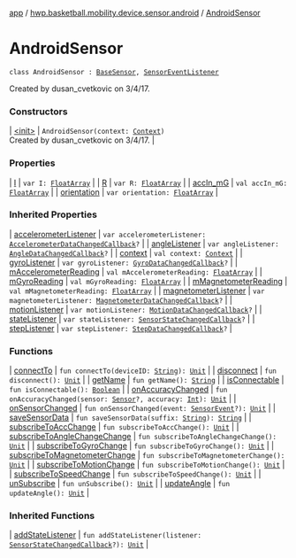 [app](../../index.md) / [hwp.basketball.mobility.device.sensor.android](../index.md) / [AndroidSensor](.)

# AndroidSensor

`class AndroidSensor : `[`BaseSensor`](../../hwp.basketball.mobility.device.sensor/-base-sensor/index.md)`, `[`SensorEventListener`](https://developer.android.com/reference/android/hardware/SensorEventListener.html)

Created by dusan_cvetkovic on 3/4/17.

### Constructors

| [&lt;init&gt;](-init-.md) | `AndroidSensor(context: `[`Context`](https://developer.android.com/reference/android/content/Context.html)`)`<br>Created by dusan_cvetkovic on 3/4/17. |

### Properties

| [I](-i.md) | `var I: `[`FloatArray`](https://kotlinlang.org/api/latest/jvm/stdlib/kotlin/-float-array/index.html) |
| [R](-r.md) | `var R: `[`FloatArray`](https://kotlinlang.org/api/latest/jvm/stdlib/kotlin/-float-array/index.html) |
| [accIn_mG](acc-in_m-g.md) | `val accIn_mG: `[`FloatArray`](https://kotlinlang.org/api/latest/jvm/stdlib/kotlin/-float-array/index.html) |
| [orientation](orientation.md) | `var orientation: `[`FloatArray`](https://kotlinlang.org/api/latest/jvm/stdlib/kotlin/-float-array/index.html) |

### Inherited Properties

| [accelerometerListener](../../hwp.basketball.mobility.device.sensor/-base-sensor/accelerometer-listener.md) | `var accelerometerListener: `[`AccelerometerDataChangedCallback`](../../hwp.basketball.mobility.device.sensor/-base-sensor/-accelerometer-data-changed-callback/index.md)`?` |
| [angleListener](../../hwp.basketball.mobility.device.sensor/-base-sensor/angle-listener.md) | `var angleListener: `[`AngleDataChangedCallback`](../../hwp.basketball.mobility.device.sensor/-base-sensor/-angle-data-changed-callback/index.md)`?` |
| [context](../../hwp.basketball.mobility.device.sensor/-base-sensor/context.md) | `val context: `[`Context`](https://developer.android.com/reference/android/content/Context.html) |
| [gyroListener](../../hwp.basketball.mobility.device.sensor/-base-sensor/gyro-listener.md) | `var gyroListener: `[`GyroDataChangedCallback`](../../hwp.basketball.mobility.device.sensor/-base-sensor/-gyro-data-changed-callback/index.md)`?` |
| [mAccelerometerReading](../../hwp.basketball.mobility.device.sensor/-base-sensor/m-accelerometer-reading.md) | `val mAccelerometerReading: `[`FloatArray`](https://kotlinlang.org/api/latest/jvm/stdlib/kotlin/-float-array/index.html) |
| [mGyroReading](../../hwp.basketball.mobility.device.sensor/-base-sensor/m-gyro-reading.md) | `val mGyroReading: `[`FloatArray`](https://kotlinlang.org/api/latest/jvm/stdlib/kotlin/-float-array/index.html) |
| [mMagnetometerReading](../../hwp.basketball.mobility.device.sensor/-base-sensor/m-magnetometer-reading.md) | `val mMagnetometerReading: `[`FloatArray`](https://kotlinlang.org/api/latest/jvm/stdlib/kotlin/-float-array/index.html) |
| [magnetometerListener](../../hwp.basketball.mobility.device.sensor/-base-sensor/magnetometer-listener.md) | `var magnetometerListener: `[`MagnetometerDataChangedCallback`](../../hwp.basketball.mobility.device.sensor/-base-sensor/-magnetometer-data-changed-callback/index.md)`?` |
| [motionListener](../../hwp.basketball.mobility.device.sensor/-base-sensor/motion-listener.md) | `var motionListener: `[`MotionDataChangedCallback`](../../hwp.basketball.mobility.device.sensor/-base-sensor/-motion-data-changed-callback/index.md)`?` |
| [stateListener](../../hwp.basketball.mobility.device.sensor/-base-sensor/state-listener.md) | `var stateListener: `[`SensorStateChangedCallback`](../../hwp.basketball.mobility.device.sensor/-base-sensor/-sensor-state-changed-callback/index.md)`?` |
| [stepListener](../../hwp.basketball.mobility.device.sensor/-base-sensor/step-listener.md) | `var stepListener: `[`StepDataChangedCallback`](../../hwp.basketball.mobility.device.sensor/-base-sensor/-step-data-changed-callback/index.md)`?` |

### Functions

| [connectTo](connect-to.md) | `fun connectTo(deviceID: `[`String`](https://kotlinlang.org/api/latest/jvm/stdlib/kotlin/-string/index.html)`): `[`Unit`](https://kotlinlang.org/api/latest/jvm/stdlib/kotlin/-unit/index.html) |
| [disconnect](disconnect.md) | `fun disconnect(): `[`Unit`](https://kotlinlang.org/api/latest/jvm/stdlib/kotlin/-unit/index.html) |
| [getName](get-name.md) | `fun getName(): `[`String`](https://kotlinlang.org/api/latest/jvm/stdlib/kotlin/-string/index.html) |
| [isConnectable](is-connectable.md) | `fun isConnectable(): `[`Boolean`](https://kotlinlang.org/api/latest/jvm/stdlib/kotlin/-boolean/index.html) |
| [onAccuracyChanged](on-accuracy-changed.md) | `fun onAccuracyChanged(sensor: `[`Sensor`](https://developer.android.com/reference/android/hardware/Sensor.html)`?, accuracy: `[`Int`](https://kotlinlang.org/api/latest/jvm/stdlib/kotlin/-int/index.html)`): `[`Unit`](https://kotlinlang.org/api/latest/jvm/stdlib/kotlin/-unit/index.html) |
| [onSensorChanged](on-sensor-changed.md) | `fun onSensorChanged(event: `[`SensorEvent`](https://developer.android.com/reference/android/hardware/SensorEvent.html)`?): `[`Unit`](https://kotlinlang.org/api/latest/jvm/stdlib/kotlin/-unit/index.html) |
| [saveSensorData](save-sensor-data.md) | `fun saveSensorData(suffix: `[`String`](https://kotlinlang.org/api/latest/jvm/stdlib/kotlin/-string/index.html)`): `[`String`](https://kotlinlang.org/api/latest/jvm/stdlib/kotlin/-string/index.html) |
| [subscribeToAccChange](subscribe-to-acc-change.md) | `fun subscribeToAccChange(): `[`Unit`](https://kotlinlang.org/api/latest/jvm/stdlib/kotlin/-unit/index.html) |
| [subscribeToAngleChangeChange](subscribe-to-angle-change-change.md) | `fun subscribeToAngleChangeChange(): `[`Unit`](https://kotlinlang.org/api/latest/jvm/stdlib/kotlin/-unit/index.html) |
| [subscribeToGyroChange](subscribe-to-gyro-change.md) | `fun subscribeToGyroChange(): `[`Unit`](https://kotlinlang.org/api/latest/jvm/stdlib/kotlin/-unit/index.html) |
| [subscribeToMagnetometerChange](subscribe-to-magnetometer-change.md) | `fun subscribeToMagnetometerChange(): `[`Unit`](https://kotlinlang.org/api/latest/jvm/stdlib/kotlin/-unit/index.html) |
| [subscribeToMotionChange](subscribe-to-motion-change.md) | `fun subscribeToMotionChange(): `[`Unit`](https://kotlinlang.org/api/latest/jvm/stdlib/kotlin/-unit/index.html) |
| [subscribeToSpeedChange](subscribe-to-speed-change.md) | `fun subscribeToSpeedChange(): `[`Unit`](https://kotlinlang.org/api/latest/jvm/stdlib/kotlin/-unit/index.html) |
| [unSubscribe](un-subscribe.md) | `fun unSubscribe(): `[`Unit`](https://kotlinlang.org/api/latest/jvm/stdlib/kotlin/-unit/index.html) |
| [updateAngle](update-angle.md) | `fun updateAngle(): `[`Unit`](https://kotlinlang.org/api/latest/jvm/stdlib/kotlin/-unit/index.html) |

### Inherited Functions

| [addStateListener](../../hwp.basketball.mobility.device.sensor/-base-sensor/add-state-listener.md) | `fun addStateListener(listener: `[`SensorStateChangedCallback`](../../hwp.basketball.mobility.device.sensor/-base-sensor/-sensor-state-changed-callback/index.md)`?): `[`Unit`](https://kotlinlang.org/api/latest/jvm/stdlib/kotlin/-unit/index.html) |

